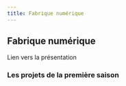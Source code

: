 ```yaml
---
title: Fabrique numérique
---
```


## Fabrique numérique

Lien vers la présentation

### Les projets de la première saison
